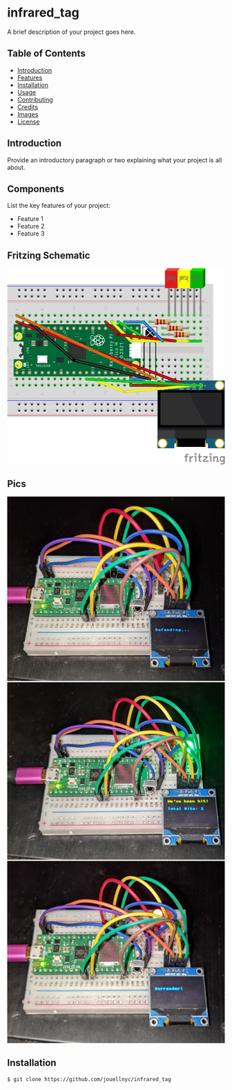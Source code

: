 # infrared_tag

A brief description of your project goes here.

## Table of Contents
- [Introduction](#introduction)
- [Features](#features)
- [Installation](#installation)
- [Usage](#usage)
- [Contributing](#contributing)
- [Credits](#credits)
- [Images](#images)
- [License](#license)

## Introduction

Provide an introductory paragraph or two explaining what your project is all about.

## Components

List the key features of your project:

- Feature 1
- Feature 2
- Feature 3


## Fritzing Schematic 
![Fritzing](images/ir_tag_sketch.png)


## Pics
![Action 1](images/LT1.jpg)
![Action 2](images/LT4.jpg)
![Action 3](images/LT2.jpg)


## Installation
```bash
$ git clone https://github.com/jouellnyc/infrared_tag 

